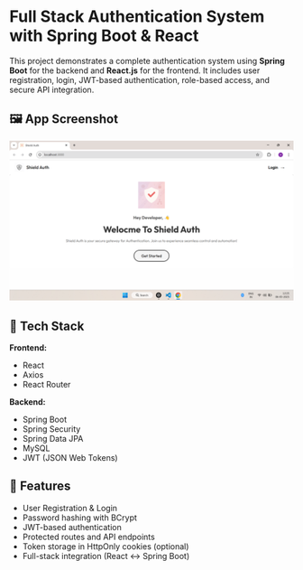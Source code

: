 # Full Stack Authentication System with Spring Boot & React

This project demonstrates a complete authentication system using **Spring Boot** for the backend and **React.js** for the frontend. It includes user registration, login, JWT-based authentication, role-based access, and secure API integration.

## 🖼️ App Screenshot

![App Screenshot](Frontend/shieldauth/src/assets/Screenshot.png)


## 🔧 Tech Stack

**Frontend:**
- React
- Axios
- React Router

**Backend:**
- Spring Boot
- Spring Security
- Spring Data JPA
- MySQL
- JWT (JSON Web Tokens)

## 🌟 Features

- User Registration & Login
- Password hashing with BCrypt
- JWT-based authentication
- Protected routes and API endpoints
- Token storage in HttpOnly cookies (optional)
- Full-stack integration (React ↔ Spring Boot)

